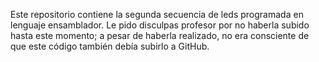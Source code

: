 Este repositorio contiene la segunda secuencia de leds programada en lenguaje ensamblador. 
Le pido disculpas profesor por no haberla subido hasta este momento; a pesar de haberla realizado, no era consciente de que este código también debía subirlo a GitHub.
